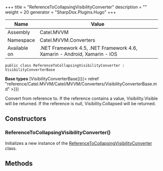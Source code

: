 

+++
title = "ReferenceToCollapsingVisibilityConverter" 
description = ""
weight = 20
generator = "SharpDox.Plugins.Hugo"
+++

Name|Value
---|---
Assembly|Catel.MVVM
Namespace|Catel.MVVM.Converters
Available on|.NET Framework 4.5, .NET Framework 4.6, Xamarin - Android, Xamarin - iOS

```
public class ReferenceToCollapsingVisibilityConverter : VisibilityConverterBase
```

**Base types**
[VisibilityConverterBase]({{< relref "reference/Catel.MVVM/Catel/MVVM/Converters/VisibilityConverterBase.md" >}})

Convert from reference to. If the reference contains a value, Visibility.Visible will be returned. If the reference is null, Visibility.Collapsed will be returned.

## Constructors

### ReferenceToCollapsingVisibilityConverter()

Initializes a new instance of the [ReferenceToCollapsingVisibilityConverter](#) class.

## Methods

